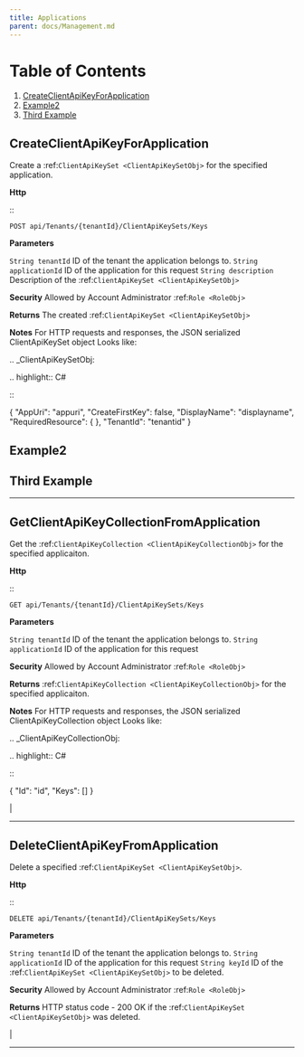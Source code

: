 ```yaml
---
title: Applications
parent: docs/Management.md
---
```

# Table of Contents
1. [CreateClientApiKeyForApplication](#createclientapikeyforapplication)
2. [Example2](#example2)
3. [Third Example](#third-example)

## CreateClientApiKeyForApplication


Create a :ref:`ClientApiKeySet <ClientApiKeySetObj>` for the specified application.

**Http**

::

	POST api/Tenants/{tenantId}/ClientApiKeySets/Keys

**Parameters**

``String tenantId``
	ID of the tenant the application belongs to.
``String applicationId``
	ID of the application for this request
``String description``
	Description of the :ref:`ClientApiKeySet <ClientApiKeySetObj>`

**Security**
	Allowed by Account Administrator :ref:`Role <RoleObj>`

**Returns**
	The created :ref:`ClientApiKeySet <ClientApiKeySetObj>`

**Notes**
	For HTTP requests and responses, the JSON serialized ClientApiKeySet object Looks like:

.. _ClientApiKeySetObj: 

.. highlight:: C#

::

 {
	"AppUri": "appuri",
	"CreateFirstKey": false,
	"DisplayName": "displayname",
	"RequiredResource":  { },
	"TenantId": "tenantid"
 }


## Example2
## Third Example


**********************

GetClientApiKeyCollectionFromApplication
----------------------------------------

Get the :ref:`ClientApiKeyCollection <ClientApiKeyCollectionObj>` for the specified applicaiton.

**Http**

::

	GET api/Tenants/{tenantId}/ClientApiKeySets/Keys

**Parameters**

``String tenantId``
	ID of the tenant the application belongs to.
``String applicationId``
	ID of the application for this request

**Security**
	Allowed by Account Administrator :ref:`Role <RoleObj>`

**Returns**
	:ref:`ClientApiKeyCollection <ClientApiKeyCollectionObj>` for the specified applicaiton.

**Notes**
	For HTTP requests and responses, the JSON serialized ClientApiKeyCollection object Looks like:

.. _ClientApiKeyCollectionObj: 

.. highlight:: C#

::

 {
	"Id": "id",
	"Keys": []
 }



|

**********************

DeleteClientApiKeyFromApplication
---------------------------------

Delete a specified :ref:`ClientApiKeySet <ClientApiKeySetObj>`.

**Http**

::

	DELETE api/Tenants/{tenantId}/ClientApiKeySets/Keys

**Parameters**

``String tenantId``
	ID of the tenant the application belongs to.
``String applicationId``
	ID of the application for this request
``String keyId``
	ID of the :ref:`ClientApiKeySet <ClientApiKeySetObj>` to be deleted.

**Security**
	Allowed by Account Administrator :ref:`Role <RoleObj>`

**Returns**
	HTTP status code - 200 OK if the :ref:`ClientApiKeySet <ClientApiKeySetObj>` was deleted.



|

**********************


